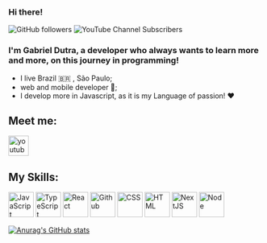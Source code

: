 ### Hi there!

![GitHub followers](https://img.shields.io/github/followers/DutraGames?style=for-the-badge)
![YouTube Channel Subscribers](https://img.shields.io/youtube/channel/subscribers/UCqG93tOVd2TBhkdOu_Ng1oQ?style=for-the-badge)

### I'm Gabriel Dutra, a developer who always wants to learn more and more, on this journey in programming!

* I live Brazil 🇧🇷 , São Paulo;
* web and mobile developer 📱;
* I develop more in Javascript, as it is my Language of passion! ❤️

## Meet me:

<a href="https://www.youtube.com/lutriz" target="_blank">
<img src="https://zeoserver.pb.gov.br/paraibasite/portalgovpb/imagens/iconfinder_youtube_317714copy.png/@@images/2ddcdce2-ebd6-44de-a246-853ea232182f.png" alt="youtube" width="40" height="40" style="width-max: 100%;"></img>
</a>

## My Skills:

<img src="https://cdn.jsdelivr.net/gh/devicons/devicon/icons/javascript/javascript-original.svg" alt="JavaScript" width="50" height="50" style="width-max: 100%;"></img>
<img src="https://cdn.jsdelivr.net/gh/devicons/devicon/icons/typescript/typescript-original.svg" alt="TypeScript" width="50" height="50" style="width-max: 100%;"></img>
<img src="https://cdn.jsdelivr.net/gh/devicons/devicon/icons/react/react-original.svg" alt="React" width="50" height="50" style="width-max: 100%;"></img>
<img src="https://cdn.jsdelivr.net/gh/devicons/devicon/icons/github/github-original.svg" alt="Github" width="50" height="50" style="width-max: 100%;"></img>
<img src="https://cdn.jsdelivr.net/gh/devicons/devicon/icons/css3/css3-original.svg" alt="CSS" width="50" height="50" style="width-max: 100%;"></img>
<img src="https://cdn.jsdelivr.net/gh/devicons/devicon/icons/html5/html5-original.svg" alt="HTML" width="50" height="50" style="width-max: 100%;"></img>
<img src="https://cdn.jsdelivr.net/gh/devicons/devicon/icons/nextjs/nextjs-original.svg" alt="NextJS" width="50" height="50" style="width-max: 100%;"></img>
<img src="https://cdn.jsdelivr.net/gh/devicons/devicon/icons/nodejs/nodejs-original.svg" alt="Node" width="50" height="50" style="width-max: 100%;"></img>

[![Anurag's GitHub stats](https://github-readme-stats.vercel.app/api?username=DutraGames&show_icons=true&theme=tokyonight)](https://github.com/DutraGames/github-readme-stats)
